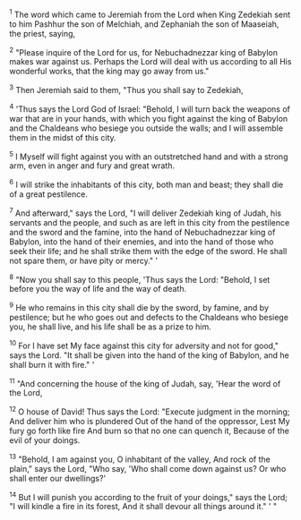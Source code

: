 <sup>1</sup> 
The word which came to Jeremiah from the Lord when King Zedekiah sent to him Pashhur the son of Melchiah, and Zephaniah the son of Maaseiah, the priest, saying, 

<sup>2</sup> 
"Please inquire of the Lord for us, for Nebuchadnezzar king of Babylon makes war against us. Perhaps the Lord will deal with us according to all His wonderful works, that the king may go away from us." 

<sup>3</sup> 
Then Jeremiah said to them, "Thus you shall say to Zedekiah, 

<sup>4</sup> 
'Thus says the Lord God of Israel: "Behold, I will turn back the weapons of war that are in your hands, with which you fight against the king of Babylon and the Chaldeans who besiege you outside the walls; and I will assemble them in the midst of this city. 

<sup>5</sup> 
I Myself will fight against you with an outstretched hand and with a strong arm, even in anger and fury and great wrath. 

<sup>6</sup> 
I will strike the inhabitants of this city, both man and beast; they shall die of a great pestilence. 

<sup>7</sup> 
And afterward," says the Lord, "I will deliver Zedekiah king of Judah, his servants and the people, and such as are left in this city from the pestilence and the sword and the famine, into the hand of Nebuchadnezzar king of Babylon, into the hand of their enemies, and into the hand of those who seek their life; and he shall strike them with the edge of the sword. He shall not spare them, or have pity or mercy." ' 

<sup>8</sup> 
"Now you shall say to this people, 'Thus says the Lord: "Behold, I set before you the way of life and the way of death. 

<sup>9</sup> 
He who remains in this city shall die by the sword, by famine, and by pestilence; but he who goes out and defects to the Chaldeans who besiege you, he shall live, and his life shall be as a prize to him. 

<sup>10</sup> 
For I have set My face against this city for adversity and not for good," says the Lord. "It shall be given into the hand of the king of Babylon, and he shall burn it with fire." ' 

<sup>11</sup> 
"And concerning the house of the king of Judah, say, 'Hear the word of the Lord, 

<sup>12</sup> 
O house of David! Thus says the Lord: "Execute judgment in the morning; And deliver him who is plundered Out of the hand of the oppressor, Lest My fury go forth like fire And burn so that no one can quench it, Because of the evil of your doings. 

<sup>13</sup> 
"Behold, I am against you, O inhabitant of the valley, And rock of the plain," says the Lord, "Who say, 'Who shall come down against us? Or who shall enter our dwellings?' 

<sup>14</sup> 
But I will punish you according to the fruit of your doings," says the Lord; "I will kindle a fire in its forest, And it shall devour all things around it." ' "